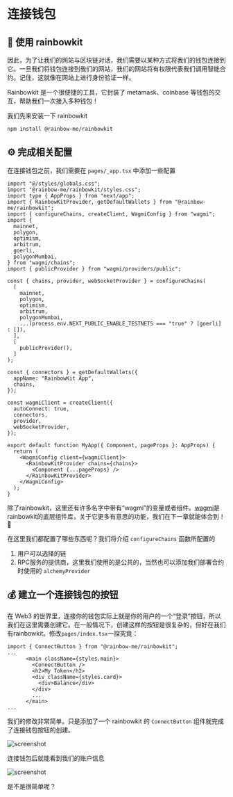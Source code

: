 # 连接钱包

## 🌈 使用 rainbowkit

因此，为了让我们的网站与区块链对话，我们需要以某种方式将我们的钱包连接到它。一旦我们将钱包连接到我们的网站，我们的网站将有权限代表我们调用智能合约。记住，这就像在网站上进行身份验证一样。

Rainbowkit 是一个很便捷的工具，它封装了 metamask、coinbase 等钱包的交互，帮助我们一次接入多种钱包！

我们先来安装一下 rainbowkit

```bash
npm install @rainbow-me/rainbowkit
```

## ⚙️ 完成相关配置

在连接钱包之前，我们需要在 `pages/_app.tsx` 中添加一些配置

```tsx
import "@/styles/globals.css";
import "@rainbow-me/rainbowkit/styles.css";
import type { AppProps } from "next/app";
import { RainbowKitProvider, getDefaultWallets } from "@rainbow-me/rainbowkit";
import { configureChains, createClient, WagmiConfig } from "wagmi";
import {
  mainnet,
  polygon,
  optimism,
  arbitrum,
  goerli,
  polygonMumbai,
} from "wagmi/chains";
import { publicProvider } from "wagmi/providers/public";

const { chains, provider, webSocketProvider } = configureChains(
  [
    mainnet,
    polygon,
    optimism,
    arbitrum,
    polygonMumbai,
    ...(process.env.NEXT_PUBLIC_ENABLE_TESTNETS === "true" ? [goerli] : []),
  ],
  [
    publicProvider(),
  ]
);

const { connectors } = getDefaultWallets({
  appName: "RainbowKit App",
  chains,
});

const wagmiClient = createClient({
  autoConnect: true,
  connectors,
  provider,
  webSocketProvider,
});

export default function MyApp({ Component, pageProps }: AppProps) {
  return (
    <WagmiConfig client={wagmiClient}>
      <RainbowKitProvider chains={chains}>
        <Component {...pageProps} />
      </RainbowKitProvider>
    </WagmiConfig>
  );
}
```

除了rainbowkit，这里还有许多名字中带有“wagmi”的变量或者组件。[wagmi](https://wagmi.sh/)是rainbowkit的底层组件库，关于它更多有意思的功能，我们在下一章就能体会到！🤭

在这里我们都配置了哪些东西呢？我们将介绍 `configureChains` 函数所配置的

1. 用户可以选择的链
2. RPC服务的提供商，这里我们使用的是公共的，当然也可以添加我们部署合约时使用的 `alchemyProvider`

## 💰 建立一个连接钱包的按钮

在 Web3 的世界里，连接你的钱包实际上就是你的用户的一个“登录”按钮，所以我们在这里需要创建它。在一般情况下，创建这样的按钮是很复杂的，但好在我们有rainbowkit。修改`pages/index.tsx`一探究竟：

```tsx
import { ConnectButton } from "@rainbow-me/rainbowkit";
...
      <main className={styles.main}>
        <ConnectButton />
        <h2>My Token</h2>
        <div className={styles.card}>
          <div>Balance</div>
        </div>
        ...
      </main>
...
```

我们的修改非常简单。只是添加了一个 rainbowkit 的 `ConnectButton` 组件就完成了连接钱包按钮的创建。

![screenshot](https://live.staticflickr.com/65535/52752639984_350c350742.jpg)

连接钱包后就能看到我们的账户信息

![screenshot](https://live.staticflickr.com/65535/52752637909_4161b4e526.jpg)

是不是很简单呢？